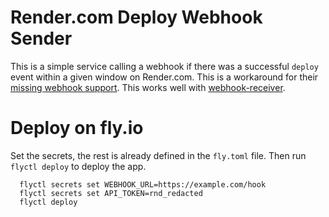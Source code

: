 # Render.com Deploy Webhook Sender

This is a simple service calling a webhook if there was a successful `deploy` event within a given window
on Render.com. This is a workaround for their [missing webhook support](https://feedback.render.com/features/p/deploy-webhooks). This
works well with [webhook-receiver](https://github.com/dewey/webhook-receiver).

# Deploy on fly.io

Set the secrets, the rest is already defined in the `fly.toml` file. Then run `flyctl deploy` to deploy the app.

```shell
  flyctl secrets set WEBHOOK_URL=https://example.com/hook
  flyctl secrets set API_TOKEN=rnd_redacted
  flyctl deploy
```
